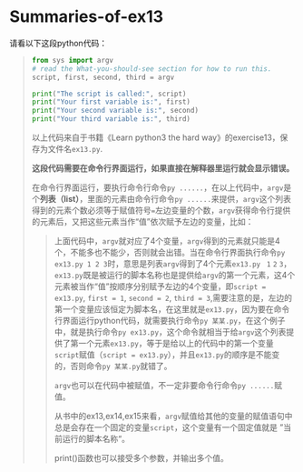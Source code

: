 # Summaries-of-ex13

请看以下这段python代码：

> ```py
> from sys import argv
> # read the What-you-should-see section for how to run this.
> script, first, second, third = argv
> 
> print("The script is called:", script)
> print("Your first variable is:", first)
> print("Your second variable is:", second)
> print("Your third variable is:", third)
> ```
>
> 以上代码来自于书籍《Learn python3 the hard way》的exercise13，保存为文件名`ex13.py`.
>
> **这段代码需要在命令行界面运行，如果直接在解释器里运行就会显示错误。**
>
> 在命令行界面运行，要执行命令行命令`py ......`，在以上代码中，`argv`是个**列表（list）**，里面的元素由命令行命令`py ......`来提供，`argv`这个列表得到的元素个数必须等于赋值符号`=`左边变量的个数，`argv`获得命令行提供的元素后，又把这些元素当作“值”依次赋予左边的变量，比如：
>
> > 上面代码中，`argv`就对应了4个变量，`argv`得到的元素就只能是4个，不能多也不能少，否则就会出错。当在命令行界面执行命令`py ex13.py 1 2 3`时，意思是列表`argv`得到了4个元素`ex13.py ` `1` `2` `3`，`ex13.py`既是被运行的脚本名称也是提供给`argv`的第一个元素，这4个元素被当作“值”按顺序分别赋予左边的4个变量，即`script = ex13.py`, `first = 1`, `second = 2`, `third = 3`,需要注意的是，左边的第一个变量应该恒定为脚本名，在这里就是`ex13.py`，因为要在命令行界面运行python代码，就需要执行命令`py 某某.py`，在这个例子中，就是执行命令`py ex13.py`，这个命令就相当于给`argv`这个列表提供了第一个元素`ex13.py`，等于是给以上的代码中的第一个变量`script`赋值（`script = ex13.py`），并且`ex13.py`的顺序是不能变的，否则命令`py 某某.py`就错了。
> >
> > `argv`也可以在代码中被赋值，不一定非要命令行命令`py ......`赋值。
> >
> > 从书中的ex13,ex14,ex15来看，`argv`赋值给其他的变量的赋值语句中总是会存在一个固定的变量`script`，这个变量有一个固定值就是 ”当前运行的脚本名称“。
> >
> > print()函数也可以接受多个参数，并输出多个值。

